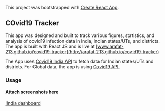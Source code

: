 This project was bootstrapped with [Create React App](https://github.com/facebook/create-react-app).

## COvid19 Tracker

This app was designed and built to track various figures, statistics, and analysis of covid19 infection data in India, Indian states/UTs, and districts. The app is built with React JS and is live at [www.arafat-213.github.io/covid19-tracker](http://arafat-213.github.io/covid19-tracker)

The App uses [Covid19 India API](http://api.covid19india.org) to fetch data for Indian states/UTs and districts. For Global data, the app is using [Covid19 API.](http://api.covid19.com)

### Usage

#### Attach screenshots here
[!India dashboard](https://imgur.com/LOjM1Tw)

